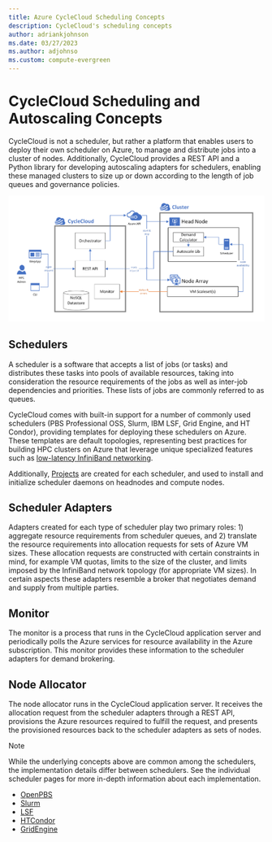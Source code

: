 ```yaml
---
title: Azure CycleCloud Scheduling Concepts
description: CycleCloud's scheduling concepts
author: adriankjohnson
ms.date: 03/27/2023
ms.author: adjohnso
ms.custom: compute-evergreen
---
```


# CycleCloud Scheduling and Autoscaling Concepts

CycleCloud is not a scheduler, but rather a platform that enables users to deploy their own scheduler on Azure, to manage and distribute jobs into a cluster of nodes. Additionally, CycleCloud provides a REST API and a Python library for developing autoscaling adapters for schedulers, enabling these managed clusters to size up or down according to the length of job queues and governance policies.

![Orchestration Diagram](../images/concept_orchestration_diagram.png)

## Schedulers

A scheduler is a software that accepts a list of jobs (or tasks) and distributes these tasks into pools of available resources, taking into consideration the resource requirements of the jobs as well as inter-job dependencies and priorities. These lists of jobs are commonly referred to as queues.

CycleCloud comes with built-in support for a number of commonly used schedulers (PBS Professional OSS, Slurm, IBM LSF, Grid Engine, and HT Condor), providing templates for deploying these schedulers on Azure. These templates are default topologies, representing best practices for building HPC clusters on Azure that leverage unique specialized features such as [low-latency InfiniBand networking](/azure/virtual-machines/workloads/hpc/enable-infiniband).

Additionally, [Projects](~/articles/cyclecloud/how-to/projects.md) are created for each scheduler, and used to install and initialize scheduler daemons on headnodes and compute nodes.

## Scheduler Adapters

Adapters created for each type of scheduler play two primary roles: 1) aggregate resource requirements from scheduler queues, and 2) translate the resource requirements into allocation requests for sets of Azure VM sizes. These allocation requests are constructed with certain constraints in mind, for example VM quotas, limits to the size of the cluster, and limits imposed by the InfiniBand network topology (for appropriate VM sizes). In certain aspects these adapters resemble a broker that negotiates demand and supply from multiple parties.

## Monitor

The monitor is a process that runs in the CycleCloud application server and periodically polls the Azure services for resource availability in the Azure subscription. This monitor provides these information to the scheduler adapters for demand brokering.

## Node Allocator

The node allocator runs in the CycleCloud application server. It receives the allocation request from the scheduler adapters through a REST API, provisions the Azure resources required to fulfill the request, and presents the provisioned resources back to the scheduler adapters as sets of nodes.

> [!NOTE]
> While the underlying concepts above are common among the schedulers, the implementation details differ between schedulers. See the individual scheduler pages for more in-depth information about each implementation.
> * [OpenPBS](../openpbs.md)
> * [Slurm](../slurm.md)
> * [LSF](../lsf.md)
> * [HTCondor](../htcondor.md)
> * [GridEngine](../gridengine.md)
